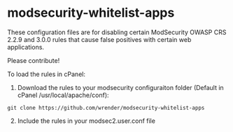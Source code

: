 # modsecurity-whitelist-apps

These configuration files are for disabling certain ModSecurity OWASP CRS 2.2.9 and  3.0.0 rules that cause false positives with certain web applications.

Please contribute!

To load the rules in cPanel:

1. Download the rules to your modsecurity configuraiton folder (Default in cPanel /usr/local/apache/conf):<br>
```text
git clone https://github.com/wrender/modsecurity-whitelist-apps
``` 
2. Include the rules in your modsec2.user.conf file

